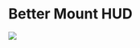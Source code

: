 # Better Mount HUD

[![](http://cf.way2muchnoise.eu/full_475358_downloads.svg?badge_style=for_the_badge)](https://www.curseforge.com/minecraft/mc-mods/better-mount-hud)